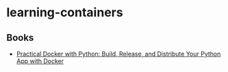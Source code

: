# learning-containers

## Books
* [Practical Docker with Python: Build, Release, and Distribute Your Python App with Docker](https://learning.oreilly.com/library/view/practical-docker-with/9781484278154/)
